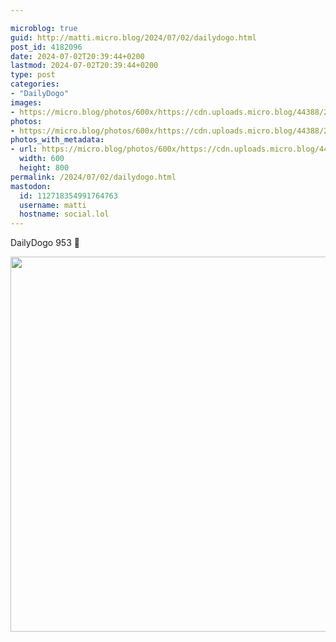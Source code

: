 ```yaml
---

microblog: true
guid: http://matti.micro.blog/2024/07/02/dailydogo.html
post_id: 4182096
date: 2024-07-02T20:39:44+0200
lastmod: 2024-07-02T20:39:44+0200
type: post
categories:
- "DailyDogo"
images:
- https://micro.blog/photos/600x/https://cdn.uploads.micro.blog/44388/2024/ee97fa8faa2642baa19868f5e9418b41.jpg
photos:
- https://micro.blog/photos/600x/https://cdn.uploads.micro.blog/44388/2024/ee97fa8faa2642baa19868f5e9418b41.jpg
photos_with_metadata:
- url: https://micro.blog/photos/600x/https://cdn.uploads.micro.blog/44388/2024/ee97fa8faa2642baa19868f5e9418b41.jpg
  width: 600
  height: 800
permalink: /2024/07/02/dailydogo.html
mastodon:
  id: 112718354991764763
  username: matti
  hostname: social.lol
---
```

DailyDogo 953 🐶

<img src="https://micro.blog/photos/600x/https://blog.martin-haehnel.de/uploads/2024/ee97fa8faa2642baa19868f5e9418b41.jpg" width="600" alt="" />
